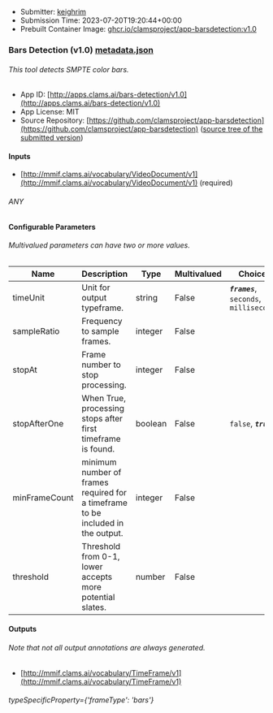 
* Submitter: [keighrim](https://github.com/keighrim)
* Submission Time: 2023-07-20T19:20:44+00:00
* Prebuilt Container Image: [ghcr.io/clamsproject/app-barsdetection:v1.0](https://github.com/clamsproject/app-barsdetection/pkgs/container/app-barsdetection/v1.0)


### Bars Detection (v1.0) [metadata.json](metadata.json)
###### This tool detects SMPTE color bars.

* App ID: [http://apps.clams.ai/bars-detection/v1.0](http://apps.clams.ai/bars-detection/v1.0)
* App License: MIT
* Source Repository: [https://github.com/clamsproject/app-barsdetection](https://github.com/clamsproject/app-barsdetection) ([source tree of the submitted version](https://github.com/clamsproject/app-barsdetection/tree/v1.0))


#### Inputs
* [http://mmif.clams.ai/vocabulary/VideoDocument/v1](http://mmif.clams.ai/vocabulary/VideoDocument/v1) (required)
###### ANY


#### Configurable Parameters
###### Multivalued parameters can have two or more values.

|Name|Description|Type|Multivalued|Choices|
|----|-----------|----|-----------|-------|
|timeUnit|Unit for output typeframe.|string|False|**_`frames`_**, `seconds`, `milliseconds`|
|sampleRatio|Frequency to sample frames.|integer|False||
|stopAt|Frame number to stop processing.|integer|False||
|stopAfterOne|When True, processing stops after first timeframe is found.|boolean|False|`false`, **_`true`_**|
|minFrameCount|minimum number of frames required for a timeframe to be included in the output.|integer|False||
|threshold|Threshold from 0-1, lower accepts more potential slates.|number|False||


#### Outputs
###### Note that not all output annotations are always generated.
* [http://mmif.clams.ai/vocabulary/TimeFrame/v1](http://mmif.clams.ai/vocabulary/TimeFrame/v1) 
###### typeSpecificProperty={'frameType': 'bars'}
